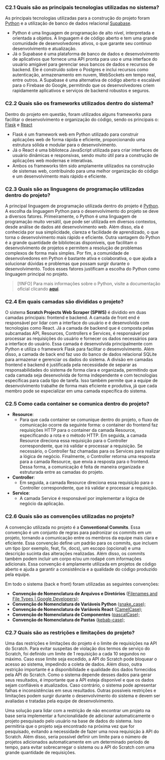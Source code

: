 ### C2.1 Quais são as principais tecnologias utilizadas no sistema?

As principais tecnologias utilizadas para a construção do projeto foram [Python](https://www.python.org/) e a utilização de banco de dados relacional [Supabase](https://supabase.com/).

- Python é uma linguagem de programação de alto nível, interpretada e orientada a objetos. A linguagem é de código aberto e tem uma grande comunidade de desenvolvedores ativos, o que garante seu contínuo desenvolvimento e atualização.
- Já o Supabase é uma plataforma de banco de dados e desenvolvimento de aplicativos que fornece uma API pronta para uso e uma interface do usuário amigável para gerenciar seus bancos de dados e recursos de backend. Ele é construído sobre o Postgres e inclui recursos como autenticação, armazenamento em nuvem, WebSockets em tempo real, entre outros. A Supabase é uma alternativa de código aberto e escalável para o Firebase do Google, permitindo que os desenvolvedores criem rapidamente aplicativos e serviços de backend robustos e seguros.

### C2.2 Quais são os frameworks utilizados dentro do sistema?

Dentro do projeto em questão, foram utilizados alguns frameworks para facilitar o desenvolvimento e organização do código, sendo os principais o: [Flask](http://localhost/#/HOME:~:text=necessidades%20de%20design.-,Flask,-O%20Flask%20%C3%A9) e [React](https://react.dev/)

- Flask é um framework web em Python utilizado para construir aplicações web de forma rápida e eficiente, proporcionando uma estrutura sólida e modular para o desenvolvimento.
- Já o React é uma biblioteca JavaScript utilizada para criar interfaces de usuário dinâmicas e responsivas, sendo muito útil para a construção de aplicações web modernas e interativas.
- Ambos os frameworks têm sido amplamente utilizados na construção de sistemas web, contribuindo para uma melhor organização do código e um desenvolvimento mais rápido e eficiente.

### C2.3 Quais são as linguagens de programação utilizadas dentro do projeto?

A principal linguagem de programação utilizada dentro do projeto é [Python](https://www.python.org/). A escolha da linguagem Python para o desenvolvimento do projeto se deve a diversos fatores. Primeiramente, o Python é uma linguagem de programação muito versátil, que pode ser utilizada em diversos contextos, desde análise de dados até desenvolvimento web. Além disso, ela é conhecida por sua simplicidade, clareza e facilidade de aprendizado, o que torna o desenvolvimento mais rápido e eficiente. Outra vantagem do Python é a grande quantidade de bibliotecas disponíveis, que facilitam o desenvolvimento de projetos e permitem a resolução de problemas complexos de forma mais simples. Por fim, a comunidade de desenvolvedores em Python é bastante ativa e colaborativa, o que ajuda a solucionar dúvidas e problemas que possam surgir durante o desenvolvimento. Todos esses fatores justificam a escolha do Python como linguagem principal no projeto.

> [!INFO]
> Para mais informações sobre o Python, visite a documentação oficial clicando [**aqui**](https://docs.python.org/3/).

### C2.4 Em quais camadas são divididas o projeto?

O sistema **Scratch Projects Web Scraper (SPWS)** é dividido em duas camadas principais: frontend e backend. A camada de front end é responsável por lidar com a interface do usuário e é desenvolvida com tecnologias como React. Já a camada de backend que é composta pelas subcamadas API, Resources, Controllers e Services, é responsável por processar as requisições do usuário e fornecer os dados necessários para a interface do usuário. Essa camada é desenvolvida principalmente com Python e utiliza o framework Flask para facilitar o desenvolvimento. Além disso, a camada de back end faz uso do banco de dados relacional SQLite para armazenar e gerenciar os dados do sistema. A divisão em camadas frontend e backend é justificada pela necessidade de separar as responsabilidades do sistema de forma clara e organizada, permitindo que cada camada seja desenvolvida de forma independente e com tecnologias específicas para cada tipo de tarefa. Isso também permite que a equipe de desenvolvimento trabalhe de forma mais eficiente e produtiva, já que cada membro pode se especializar em uma camada específica do sistema.

### C2.5 Como cada container se comunica dentro do projeto?

- **Resource**:
  - Para que cada container se comunique dentro do projeto, o fluxo de comunicação ocorre da seguinte forma: o container do frontend faz requisições HTTP para o container da camada Resource, especificando a rota e o método HTTP. Em seguida, a camada Resource direciona essa requisição para o Controller correspondente, que irá validar e processar a requisição. Se necessário, o Controller faz chamadas para os Services para realizar a lógica de negócio. Finalmente, o Controller retorna uma resposta para a camada Resource, que envia a resposta para o frontend. Dessa forma, a comunicação é feita de maneira organizada e estruturada entre as camadas do projeto.
- **Controller**:
  - Em seguida, a camada Resource direciona essa requisição para o Controller correspondente, que irá validar e processar a requisição.
- **Service**:
  - A camada Service é responsável por implementar a lógica de negócio da aplicação.

### C2.6 Quais são as convenções utilizadas no projeto?

A convenção utilizada no projeto é a **Conventional Commits**. Essa convenção é um conjunto de regras para padronizar os commits em um projeto, tornando a comunicação entre os membros da equipe mais clara e eficiente. Essa convenção define um padrão para os commits, que incluem um tipo (por exemplo, feat, fix, docs), um escopo (opcional) e uma descrição sucinta das alterações realizadas. Além disso, os commits também podem incluir um corpo e/ou um rodapé com informações adicionais. Essa convenção é amplamente utilizada em projetos de código aberto e ajuda a garantir a consistência e a qualidade do código produzido pela equipe.

Em todo o sistema (back e front) foram utilizadas as seguintes convenções:

- **Convenção de Nomenclatura de Arquivos e Diretórios** ([Filenames and File Types | Google Developers](https://developers.google.com/style/filenames));
- **Convenção de Nomenclatura de Variáveis Python** ([snake_case](https://visualgit.readthedocs.io/en/latest/pages/naming_convention.html));
- **Convenção de Nomenclatura de Variáveis React** ([CamelCase](https://www.alura.com.br/artigos/convencoes-nomenclatura-camel-pascal-kebab-snake-case));
- **Convenção de Nomenclatura de Componentes** ([pascalCase](https://www.alura.com.br/artigos/convencoes-nomenclatura-camel-pascal-kebab-snake-case));
- **Convenção de Nomenclatura de Pastas** ([kebab-case](https://www.alura.com.br/artigos/convencoes-nomenclatura-camel-pascal-kebab-snake-case));

### C2.7 Quais são as restrições e limitações do projeto?

Uma das restrições e limitações do projeto é o limite de requisições na API do Scratch. Para evitar suspeitas de violação dos termos de serviço do Scratch, foi definido um limite de 1 requisição a cada 10 segundos no máximo. Caso esse limite seja excedido, a API do Scratch pode bloquear o acesso ao sistema, impedindo a coleta de dados. Além disso, outra restrição importante é a disponibilidade e qualidade dos dados fornecidos pela API do Scratch. Como o sistema depende desses dados para gerar seus resultados, é importante que a API esteja disponível e que os dados sejam confiáveis e atualizados. Caso contrário, o sistema pode apresentar falhas e inconsistências em seus resultados. Outras possíveis restrições e limitações podem surgir durante o desenvolvimento do sistema e devem ser avaliadas e tratadas pela equipe de desenvolvimento.

Uma solução para lidar com a restrição de não encontrar um projeto na base seria implementar a funcionalidade de adicionar automaticamente o projeto pesquisado pelo usuário na base de dados do sistema. Isso permitiria que o projeto seja encontrado na próxima vez que for pesquisado, evitando a necessidade de fazer uma nova requisição à API do Scratch. Além disso, seria possível definir um limite para o número de projetos adicionados automaticamente em um determinado período de tempo, para evitar sobrecarregar o sistema ou a API do Scratch com uma grande quantidade de requisições.

